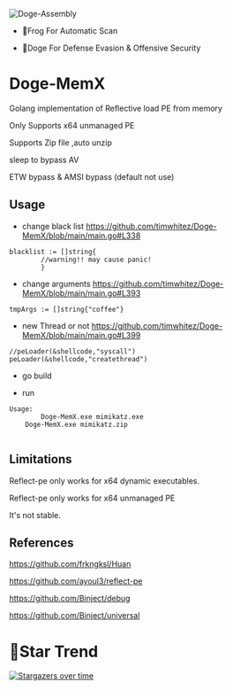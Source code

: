 ![Doge-Assembly](https://socialify.git.ci/timwhitez/Doge-MemX/image?description=1&font=Raleway&forks=1&issues=1&language=1&logo=https%3A%2F%2Favatars1.githubusercontent.com%2Fu%2F36320909&owner=1&pattern=Circuit%20Board&stargazers=1&theme=Light)

- 🐸Frog For Automatic Scan

- 🐶Doge For Defense Evasion & Offensive Security

# Doge-MemX
Golang implementation of Reflective load PE from memory

Only Supports x64 unmanaged PE

Supports Zip file ,auto unzip

sleep to bypass AV

ETW bypass & AMSI bypass (default not use)

## Usage
- change black list https://github.com/timwhitez/Doge-MemX/blob/main/main.go#L338
```
blacklist := []string{
		//warning!! may cause panic!
		}
```

- change arguments https://github.com/timwhitez/Doge-MemX/blob/main/main.go#L393
```
tmpArgs := []string{"coffee"}
```

- new Thread or not https://github.com/timwhitez/Doge-MemX/blob/main/main.go#L399
```
//peLoader(&shellcode,"syscall")
peLoader(&shellcode,"createthread")
```

- go build

- run
```
Usage:
        Doge-MemX.exe mimikatz.exe
	Doge-MemX.exe mimikatz.zip
       
```

## Limitations
Reflect-pe only works for x64 dynamic executables.  

Reflect-pe only works for x64 unmanaged PE

It's not stable.

## References
https://github.com/frkngksl/Huan

https://github.com/ayoul3/reflect-pe

https://github.com/Binject/debug

https://github.com/Binject/universal

# 🚀Star Trend
[![Stargazers over time](https://starchart.cc/timwhitez/Doge-MemX.svg)](https://starchart.cc/timwhitez/Doge-MemX)

